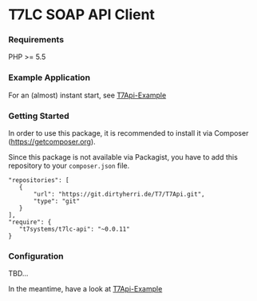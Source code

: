# T7LC SOAP API Client

### Requirements

PHP >= 5.5

### Example Application

For an (almost) instant start, see [T7Api-Example](https://git.dirtyherri.de/T7/T7Api-Example)

### Getting Started

In order to use this package, it is recommended to install it via Composer (https://getcomposer.org).

Since this package is not available via Packagist, you have to add this repository to your ```composer.json``` file. 
 
```
"repositories": [
   {
       "url": "https://git.dirtyherri.de/T7/T7Api.git",
       "type": "git"
   }
],
"require": {
   "t7systems/t7lc-api": "~0.0.11"
}
```

### Configuration

TBD...

In the meantime, have a look at [T7Api-Example](https://git.dirtyherri.de/T7/T7Api-Example)